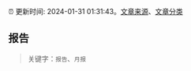 :alarm_clock: 更新时间: 2024-01-31 01:31:43。[文章来源](/README.md)、[文章分类](/TAGS.md)

## 报告


> 关键字：`报告`、`月报`



